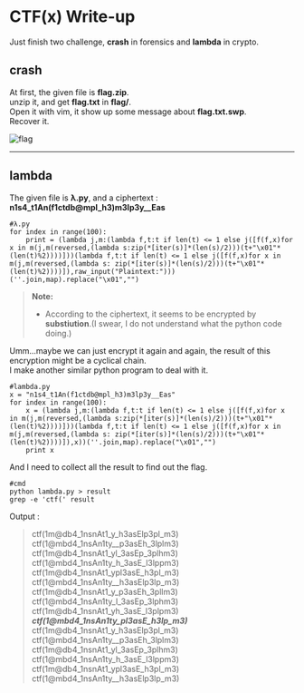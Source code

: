 CTF(x) Write-up
===================

Just finish two challenge, **crash** in forensics and **lambda** in crypto.

crash
-------------

At first, the given file is **flag.zip**.<br>
unzip it, and get **flag.txt** in **flag/**.<br>
Open it with vim, it show up some message about **flag.txt.swp**.<br>
Recover it.

![flag](http://i.imgur.com/MaI7SfQ.png)

---------------------------------

lambda
-------------

The given file is **λ.py**, and a ciphertext : **n1s4_t1An(f1ctdb@mpl_h3)m3lp3y__Eas**

```
#λ.py
for index in range(100):
	print = (lambda j,m:(lambda f,t:t if len(t) <= 1 else j([f(f,x)for x in m(j,m(reversed,(lambda s:zip(*[iter(s)]*(len(s)/2)))(t+"\x01"*(len(t)%2))))]))(lambda f,t:t if len(t) <= 1 else j([f(f,x)for x in m(j,m(reversed,(lambda s: zip(*[iter(s)]*(len(s)/2)))(t+"\x01"*(len(t)%2))))]),raw_input("Plaintext:")))(''.join,map).replace("\x01","")
```

> **Note:**
> 
>  - According to the ciphertext, it seems to be encrypted by **substiution**.(I swear, I do not understand what the python code doing.)

Umm...maybe we can just encrypt it again and again, the result of this encryption might be a cyclical chain.<br>
I make another similar python program to deal with it.

```
#lambda.py
x = "n1s4_t1An(f1ctdb@mpl_h3)m3lp3y__Eas"
for index in range(100):
	x = (lambda j,m:(lambda f,t:t if len(t) <= 1 else j([f(f,x)for x in m(j,m(reversed,(lambda s:zip(*[iter(s)]*(len(s)/2)))(t+"\x01"*(len(t)%2))))]))(lambda f,t:t if len(t) <= 1 else j([f(f,x)for x in m(j,m(reversed,(lambda s: zip(*[iter(s)]*(len(s)/2)))(t+"\x01"*(len(t)%2))))]),x))(''.join,map).replace("\x01","")
	print x
```

And I need to collect all the result to find out the flag.

```
#cmd
python lambda.py > result
grep -e 'ctf(' result
```

Output : 
>ctf(1m@db4_1nsnAt1_y_h3asElp3pl_m3)
ctf(1@mbd4_1nsAn1ty__p3asEh_3lplm3)
ctf(1m@db4_1nsnAt1_yl_3asEp_3plhm3)
ctf(1@mbd4_1nsAn1ty_h_3asE_l3lppm3)
ctf(1m@db4_1nsnAt1_ypl3asE_h3pl_m3)
ctf(1@mbd4_1nsAn1ty__h3asElp3lp_m3)
ctf(1m@db4_1nsnAt1_y_p3asEh_3pllm3)
ctf(1@mbd4_1nsAn1ty_l_3asEp_3lphm3)
ctf(1m@db4_1nsnAt1_yh_3asE_l3plpm3)
***ctf(1@mbd4_1nsAn1ty_pl3asE_h3lp_m3)*** 
ctf(1m@db4_1nsnAt1_y_h3asElp3pl_m3)
ctf(1@mbd4_1nsAn1ty__p3asEh_3lplm3)
ctf(1m@db4_1nsnAt1_yl_3asEp_3plhm3)
ctf(1@mbd4_1nsAn1ty_h_3asE_l3lppm3)
ctf(1m@db4_1nsnAt1_ypl3asE_h3pl_m3)
ctf(1@mbd4_1nsAn1ty__h3asElp3lp_m3)


